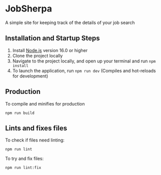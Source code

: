 # JobSherpa

A simple site for keeping track of the details of your job search

## Installation and Startup Steps

1. Install [Node.js](https://nodejs.org/en/download/) version 16.0 or higher
2. Clone the project locally
3. Navigate to the project locally, and open up your terminal and run `npm install`
4. To launch the application, run `npm run dev` (Compiles and hot-reloads for development)

## Production

To compile and minifies for production

`npm run build`

## Lints and fixes files

To check if files need linting:

`npm run lint`

To try and fix files:

`npm run lint:fix`
